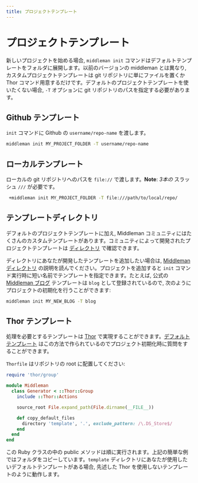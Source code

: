```yaml
---
title: プロジェクトテンプレート
---
```


# プロジェクトテンプレート

新しいプロジェクトを始める場合, `middleman init` コマンドはデフォルトテンプレートをフォルダに展開します。以前のバージョンの middleman とは異なり, カスタムプロジェクトテンプレートは git リポジトリに単にファイルを置くか Thor コマンド用意するだけです。デフォルトのプロジェクトテンプレートを使いたくない場合, `-T` オプションに git リポジトリのパスを指定する必要があります。

## Github テンプレート

`init` コマンドに Github の `username/repo-name` を渡します。

```bash
middleman init MY_PROJECT_FOLDER -T username/repo-name
```

## ローカルテンプレート

ローカルの git リポジトリへのパスを `file://` で渡します。**Note**: *3本の* スラッシュ `///` が必要です。

```bash
 +middleman init MY_PROJECT_FOLDER -T file:///path/to/local/repo/
```

## テンプレートディレクトリ

デフォルトのプロジェクトテンプレートに加え, Middleman コミュニティにはたくさんのカスタムテンプレートがあります。コミュニティによって開発されたプロジェクトテンプレートは [ディレクトリ](https://directory.middlemanapp.com/) で確認できます。

ディレクトリにあなたが開発したテンプレートを追加したい場合は, [Middleman ディレクトリ](https://github.com/middleman/middleman-directory) の説明を読んでください。プロジェクトを追加すると `init` コマンド実行時に短い名前でテンプレートを指定できます。たとえば, 公式の [Middleman ブログ](https://github.com/middleman/middleman-blog) テンプレートは `blog` として登録されているので, 次のようにプロジェクトの初期化を行うことができます:

```bash
middleman init MY_NEW_BLOG -T blog
```

## Thor テンプレート

処理を必要とするテンプレートは [Thor] で実現することができます。[デフォルトテンプレート](https://github.com/middleman/middleman-templates-default) はこの方法で作られているのでプロジェクト初期化時に質問をすることができます。

`Thorfile` はリポジトリの root に配置してください:

```ruby
require 'thor/group'

module Middleman
  class Generator < ::Thor::Group
    include ::Thor::Actions

    source_root File.expand_path(File.dirname(__FILE__))

    def copy_default_files
      directory 'template', '.', exclude_pattern: /\.DS_Store$/
    end
  end
end
```

この Ruby クラスの中の public メソッドは順に実行されます。上記の簡単な例ではフォルダをコピーしています。`template` ディレクトリにあなたが使用したいデフォルトテンプレートがある場合, 先述した Thor を使用しないテンプレートのように動作します。

[Thor]: http://whatisthor.com/
